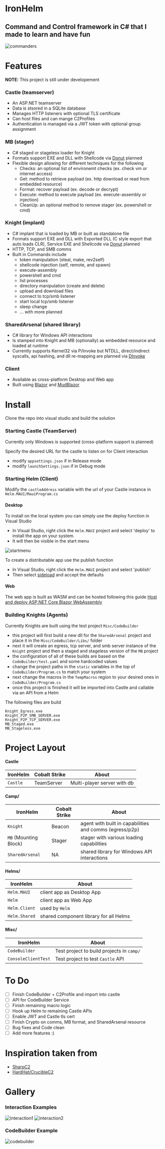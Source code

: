 # IronHelm
## Command and Control framework in C# that I made to learn and have fun

![commanders](./Images/commanders.png)

# Features
**NOTE:** This project is still under developement
### Castle (teamserver)
- An ASP.NET teamserver
- Data is stsored in a SQLite database
- Manages HTTP listeners with optional TLS certificate
- Can host files and can mange C2Profiles
- Authentication is managed via a JWT token with optional group assignment

### MB (stager)
- C# staged or stageless loader for Knight
- Formats support EXE and DLL with Shellcode via [Donut](https://github.com/TheWover/donut) planned
- Flexible design allowing for different techniques for the following
	- Checks: an optional list of environemt checks (ex. check vm or internet access)
	- Get: method to retrieve payload (ex. http download or read from embedded resource)
	- Format: recover payload (ex. decode or decrypt)
	- Execute: method to execute payload (ex. execute-assembly or injection)
	- CleanUp: an optional method to remove stager (ex. powershell or cmd)

### Knight (implant)
- C# implant that is loaded by MB or built as standalone file
- Formats support EXE and DLL with Exported DLL (C style export that auto loads CLR), Service EXE and Shellcode via [Donut](https://github.com/TheWover/donut) planned
- HTTP, TCP, and SMB comms
- Built in Commands include
	- token manipulation (steal, make, rev2self)
	- shellcode injection (self, remote, and spawn)
	- execute-assembly
 	- powershell and cmd
	- list processes
	- directory manipulation (create and delete)
	- upload and download files
	- connect to tcp/smb listener
	- start local tcp/smb listener
	- sleep change
	- ... with more planned

### SharedArsenal (shared library)
- C# library for Windows API interactions
- Is stamped into Knight and MB (optionally) as embedded resource and loaded at runtime
- Currently supports Kernel32 via P/Invoke but NTDLL, direct/indirect syscalls, api hashing, and dll re-mapping are planned via [DInvoke](https://github.com/TheWover/DInvoke)

### Client
- Available as cross-platform Desktop and Web app
- Built using [Blazor](https://dotnet.microsoft.com/en-us/apps/aspnet/web-apps/blazor) and [MudBlazor](https://www.mudblazor.com/)

# Install
Clone the repo into visual studio and build the solution
### Starting Castle (TeamServer)
Currently only Windows is supported (cross-platform support is planned)

Specify the desired URL for the castle to listen on for Client interaction
- modify `appsettings.json` if in Release mode
- modify `launchSettings.json` if in Debug mode

### Starting Helm (Client)
Modify the `castleAddress` variable with the url of your Castle instance in `Helm.MAUI/MauiProgram.cs`
#### Desktop
To install on the local system you can simply use the deploy function in Visual Studio 
- In Visual Studio, right click the `Helm.MAUI` project and select 'deploy' to install the app on your system.
- It will then be visible in the start menu

![startmenu](./Images/startmenu.png)

To create a distributable app use the publish function
- In Visual Studio, right click the `Helm.MAUI` project and select 'publish'
- Then select [sideload](https://learn.microsoft.com/en-us/windows/application-management/sideload-apps-in-windows) and accept the defaults

#### Web
The web app is built as WASM and can be hosted following this guide [Host and deploy ASP.NET Core Blazor WebAssembly](https://learn.microsoft.com/en-us/aspnet/core/blazor/host-and-deploy/webassembly/?view=aspnetcore-9.0&tabs=windows)

### Building Knights (Agents)
Currently Knights are built using the test project `Misc/CodeBuilder`
- this project will first build a new dll for the `SharedArsenal` project and place it in the `Misc/CodeBuilder/Libs/` folder
- next it will create an egress, tcp server, and smb server instance of the `Knight` project and then a staged and stageless version of the `MB` project
- the configuration of all of these builds are based on the `CodeBuilder/test.yaml` and some hardcoded values
- change the project paths in the `static` variables in the top of `CodeBuilder/Program.cs` to match your system
- next change the macros in the `TempMacros` region to your desired ones in  `CodeBuilder/Program.cs`
- once this project is finished it will be imported into Castle and callable via an API from a Helm

The following files are build
```PS
Knight_Egress.exe
Knight_P2P_SMB_SERVER.exe
Knight_P2P_TCP_SERVER.exe
MB_Staged.exe
MB_Stageless.exe
```


# Project Layout
#### Castle
| IronHelm | Cobalt Strike | About |
| --- | --- | --- |
|  `Castle` | TeamServer | Multi-player server with db|

#### Camp/
| IronHelm | Cobalt Strike | About |
| --- | --- | --- |
|  `Knight` | Beacon | agent with built in capabilities and comms (egress/p2p)  |
|  `MB` (Mounting Block) | Stager | stager with various loading capabilities |
|  `SharedArsenal` | NA | shared library for Windows API interactions |

#### Helms/
| IronHelm |About |
| --- | --- | 
|  `Helm.MAUI` |  client app as Desktop App  |
|  `Helm` |  client app as  Web App |
|  `Helm.Client` |   used by `Helm` |
|  `Helm.Shared` |  shared component library for all Helms |


#### Misc/
| IronHelm |About |
| --- | --- | 
|  `CodeBuilder` | Test project to build projects in `camp/` |
| `ConsoleClientTest` | Test project to test `Castle` API | 


# To Do
- [ ] Finish CodeBuilder + C2Profile and import into castle
- [ ] API for CodeBuilder Service
- [ ] Finish remaining  macro logic
- [ ] Hook up Helm to remaining Castle APIs
- [ ] Enable JWT and Castle tls cert
- [ ] Finish Crypto on comms, MB format, and SharedArsenal resource
- [ ] Bug fixes and Code clean
- [ ] Add more features :)

# Inspiration taken from
- [SharpC2](https://github.com/rasta-mouse/SharpC2)
- [HardHat/CrucibleC2](https://github.com/DragoQCC/CrucibleC2)


# Gallery
### Interaction Examples
![interaction1](./Images/interaction1.png)
![interaction2](./Images/interaction2.png)

### CodeBuilder Example
![codebuilder](./Images/codebuilder.png)